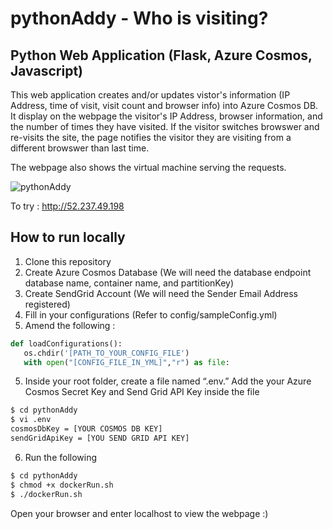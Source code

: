 # pythonAddy - Who is visiting? 

## Python Web Application (Flask, Azure Cosmos, Javascript)

This web application creates and/or updates vistor's information (IP Address, time of visit, visit count and browser info) into Azure Cosmos DB. It display on the webpage the visitor's IP Address, browser information, and the number of times they have visited. If the visitor switches browswer and re-visits the site, the page notifies the visitor they are visiting from a different browswer than last time. 

The webpage also shows the virtual machine serving the requests.

![pythonAddy](https://raw.githubusercontent.com/bbarryyim/pythonAddy/main/pythonAddy.png)

To try : http://52.237.49.198

## How to run locally

1) Clone this repository
2) Create Azure Cosmos Database (We will need the database endpoint database name, container name, and partitionKey)
3) Create SendGrid Account (We will need the Sender Email Address registered)
4) Fill in your configurations (Refer to config/sampleConfig.yml)
4) Amend the following :

 ```python
def loadConfigurations():
    os.chdir('[PATH_TO_YOUR_CONFIG_FILE')
    with open("[CONFIG_FILE_IN_YML]","r") as file:
```
5) Inside your root folder, create a file named “.env.” Add the your Azure Cosmos Secret Key and Send Grid API Key inside the file

```sh
$ cd pythonAddy
$ vi .env
cosmosDbKey = [YOUR COSMOS DB KEY]
sendGridApiKey = [YOU SEND GRID API KEY]
```

6) Run the following 
```sh
$ cd pythonAddy
$ chmod +x dockerRun.sh
$ ./dockerRun.sh
```

Open your browser and enter localhost to view the webpage :) 



